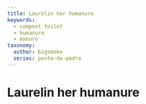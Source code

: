 ```yaml
---
title: Laurelin her humanure
keywords:
  - compost toilet
  - humanure
  - manure
taxonomy:
  author: bigsmoke
  series: ponte-de-pedro
---
```


# Laurelin her humanure


